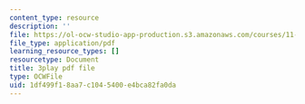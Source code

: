 ```yaml
---
content_type: resource
description: ''
file: https://ol-ocw-studio-app-production.s3.amazonaws.com/courses/11-384-malaysia-sustainable-cities-practicum-spring-2018/1df499f18aa7c1045400e4bca82fa0da_JlKqhxwezkg.pdf
file_type: application/pdf
learning_resource_types: []
resourcetype: Document
title: 3play pdf file
type: OCWFile
uid: 1df499f1-8aa7-c104-5400-e4bca82fa0da
---
```

